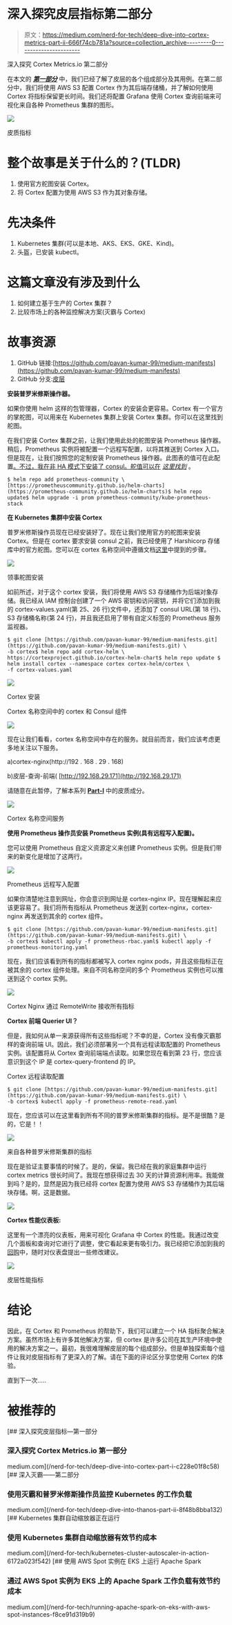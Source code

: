 # 深入探究皮层指标第二部分

> 原文：<https://medium.com/nerd-for-tech/deep-dive-into-cortex-metrics-part-ii-666f74cb781a?source=collection_archive---------0----------------------->

深入探究 Cortex Metrics.io 第二部分

在本文的 [***第一部分***](/nerd-for-tech/deep-dive-into-cortex-part-i-c228e01f8c58) 中，我们已经了解了皮层的各个组成部分及其用例。在第二部分中，我们将使用 AWS S3 配置 Cortex 作为其后端存储桶，并了解如何使用 Cortex 将指标保留更长时间。我们还将配置 Grafana 使用 Cortex 查询前端来可视化来自各种 Prometheus 集群的图形。

![](img/e575b2a6de942ff94cff4f99ae88e8bc.png)

皮质指标

# 整个故事是关于什么的？(TLDR)

1.  使用官方舵图安装 Cortex。
2.  将 Cortex 配置为使用 AWS S3 作为其对象存储。

# 先决条件

1.  Kubernetes 集群(可以是本地、AKS、EKS、GKE、Kind)。
2.  头盔，已安装 kubectl。

# 这篇文章没有涉及到什么

1.  如何建立基于生产的 Cortex 集群？
2.  比较市场上的各种监控解决方案(灭霸与 Cortex)

# 故事资源

1.  GitHub 链接:[https://github.com/pavan-kumar-99/medium-manifests](https://github.com/pavan-kumar-99/medium-manifests)
2.  GitHub 分支:[皮层](https://github.com/pavan-kumar-99/medium-manifests/tree/cortex)

**安装普罗米修斯操作器。**

如果你使用 helm 这样的包管理器，Cortex 的安装会更容易。Cortex 有一个官方的掌舵图，可以用来在 Kubernetes 集群上安装 Cortex 集群。你可以在这里找到舵图。

在我们安装 Cortex 集群之前，让我们使用此处的舵图安装 Prometheus 操作器。稍后，Prometheus 实例将被配置一个远程写配置，以将其推送到 Cortex 入口。但是现在，让我们按照您的定制安装 Prometheus 操作器。此图表的值可在此配置[。不过，我在非 HA 模式下安装了 consul。舵值可以在](https://github.com/prometheus-community/helm-charts/blob/main/charts/kube-prometheus-stack/values.yaml) [*这里找到*](https://raw.githubusercontent.com/pavan-kumar-99/medium-manifests/cortex/consul-helm-values.yaml) 。

```
$ helm repo add prometheus-community \ [https://prometheuscommunity.github.io/helm-charts](https://prometheus-community.github.io/helm-charts)$ helm repo update$ helm upgrade -i prom prometheus-community/kube-prometheus-stack
```

**在 Kubernetes 集群中安装 Cortex**

普罗米修斯操作员现在已经安装好了。现在让我们使用官方的舵图来安装 Cortex。但是在 cortex 要求安装 consul 之前，我已经使用了 Harshicorp 存储库中的官方舵图。您可以在 cortex 名称空间中遵循文档[这里](https://www.consul.io/docs/k8s/installation/install#helm-chart-installation)中提到的步骤。

![](img/38f641be312b04c5c9c86c1c0126c47e.png)

领事舵图安装

如前所述，对于这个 cortex 安装，我们将使用 AWS S3 存储桶作为后端对象存储。我已经从 IAM 控制台创建了一个 AWS 密钥和访问密钥，并将它们添加到我的 cortex-values.yaml(第 25、26 行)文件中，还添加了 consul URL(第 18 行)、S3 存储桶名称(第 24 行)，并且我还启用了带有自定义标签的 Prometheus 服务监视器。

```
$ git clone [https://github.com/pavan-kumar-99/medium-manifests.git](https://github.com/pavan-kumar-99/medium-manifests.git) \
-b cortex$ helm repo add cortex-helm \
https://cortexproject.github.io/cortex-helm-chart$ helm repo update $ helm install cortex --namespace cortex cortex-helm/cortex \
-f cortex-values.yaml
```

![](img/7666ea2fe873db7b996684a84a6b5b77.png)

Cortex 安装

Cortex 名称空间中的 cortex 和 Consul 组件

![](img/44d6c37439bcf817717bc39cabfe9d1f.png)

现在让我们看看，cortex 名称空间中存在的服务。就目前而言，我们应该考虑更多地关注以下服务。

a)cortex-nginx(http://192 . 168 . 29 . 168)

b)皮层-查询-前端( [http://192.168.29.171](http://192.168.29.171)

请随意在此暂停，了解本系列 [**Part-I**](/nerd-for-tech/deep-dive-into-cortex-part-i-c228e01f8c58) 中的皮质成分。

![](img/8e2611445f7d158fee4fb90bdbdfd7f7.png)

Cortex 名称空间服务

**使用 Prometheus 操作员安装 Prometheus 实例(具有远程写入配置)。**

您可以使用 Prometheus 自定义资源定义来创建 Prometheus 实例。但是我们带来的新变化是增加了这两行。

![](img/48dccb7f1a6ec102828d1cd06c3cbb95.png)

Prometheus 远程写入配置

如果你清楚地注意到网址，你会意识到网址是 cortex-nginx IP。现在理解起来应该更容易了。我们将所有指标从 Prometheus 发送到 cortex-nginx，cortex-nginx 再发送到其余的 cortex 组件。

```
$ git clone [https://github.com/pavan-kumar-99/medium-manifests.git](https://github.com/pavan-kumar-99/medium-manifests.git) \
-b cortex$ kubectl apply -f prometheus-rbac.yaml$ kubectl apply -f prometheus-monitoring.yaml
```

现在，我们应该看到所有的指标都被写入 cortex nginx pods，并且这些指标正在被其余的 cortex 组件处理。来自不同名称空间的多个 Prometheus 实例也可以推送到这个 cortex 实例。

![](img/e6095b5d75d7ff242e025ec3df7e9204.png)

Cortex Nginx 通过 RemoteWrite 接收所有指标

**Cortex 前端 Querier UI？**

但是，我如何从单一来源获得所有这些指标呢？不幸的是，Cortex 没有像灭霸那样的查询前端 UI。因此，我们必须部署另一个具有远程读取配置的 Prometheus 实例。该配置将从 Cortex 查询前端端点读取。如果您现在看到第 23 行，您应该意识到这个 IP 是 cortex-query-frontend 的 IP。

Cortex 远程读取配置

```
$ git clone [https://github.com/pavan-kumar-99/medium-manifests.git](https://github.com/pavan-kumar-99/medium-manifests.git) \
-b cortex$ kubectl apply -f prometheus-remote-read.yaml
```

现在，您应该可以在这里看到所有不同的普罗米修斯集群的指标。是不是很酷？是的，它是！！

![](img/51e6ad1dd33b51f50d3105c66ccda1aa.png)

来自各种普罗米修斯集群的指标

现在是验证主要事情的时候了。是的，保留。我已经在我的家庭集群中运行 cortex metrics 很长时间了。我现在想获得过去 30 天的计算资源利用率。我能做到吗？是的，显然是因为我已经将 cortex 配置为使用 AWS S3 存储桶作为其后端块存储。啊，这是数据。

![](img/61a226eb299f3d57a0ee8d80b9e22277.png)

**Cortex 性能仪表板:**

这里有一个漂亮的仪表板，用来可视化 Grafana 中 Cortex 的性能。我通过改变几个面板和查询对它进行了调整，使它看起来更有吸引力。我已经把它添加到我的[回购](https://github.com/pavan-kumar-99/medium-manifests/blob/cortex/cortex-grafana-dashboard.yaml)中，随时对仪表盘提出一些修改建议。

![](img/b2d15780569e8757d65e990eb8f22391.png)

皮层性能指标

# 结论

因此，在 Cortex 和 Prometheus 的帮助下，我们可以建立一个 HA 指标聚合解决方案。虽然市场上有许多其他解决方案，但 cortex 是许多公司在其生产环境中使用的解决方案之一。最初，我很难理解皮层的每个组成部分。但是单独探索每个组件让我对皮层指标有了更深入的了解。请在下面的评论区分享您使用 Cortex 的体验。

直到下一次…..

# 被推荐的

[](/nerd-for-tech/deep-dive-into-cortex-part-i-c228e01f8c58) [## 深入探究皮层指标—第一部分

### 深入探究 Cortex Metrics.io 第一部分

medium.com](/nerd-for-tech/deep-dive-into-cortex-part-i-c228e01f8c58) [](/nerd-for-tech/deep-dive-into-thanos-part-ii-8f48b8bba132) [## 深入灭霸——第二部分

### 使用灭霸和普罗米修斯操作员监控 Kubernetes 的工作负载

medium.com](/nerd-for-tech/deep-dive-into-thanos-part-ii-8f48b8bba132) [](/nerd-for-tech/kubernetes-cluster-autoscaler-in-action-6172a023f542) [## Kubernetes 集群自动缩放器正在运行

### 使用 Kubernetes 集群自动缩放器有效节约成本

medium.com](/nerd-for-tech/kubernetes-cluster-autoscaler-in-action-6172a023f542) [](/nerd-for-tech/running-apache-spark-on-eks-with-aws-spot-instances-f8ce91d319b9) [## 使用 AWS Spot 实例在 EKS 上运行 Apache Spark

### 通过 AWS Spot 实例为 EKS 上的 Apache Spark 工作负载有效节约成本

medium.com](/nerd-for-tech/running-apache-spark-on-eks-with-aws-spot-instances-f8ce91d319b9)